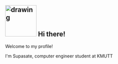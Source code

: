 ## <img src="https://cdn.dribbble.com/users/420183/screenshots/2875637/media/b57c079385f676239ce95e830939ee7b.gif" alt="drawing" width="100" height="100"/> Hi there! 

Welcome to my profile!
<p>
I'm Supasate, computer engineer student at KMUTT
